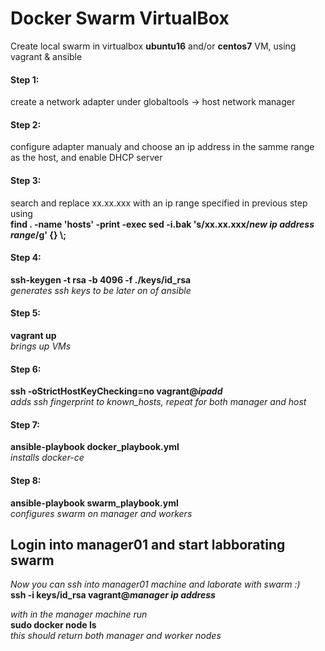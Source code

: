 # Docker Swarm VirtualBox

Create local swarm in virtualbox <b>ubuntu16</b> and/or <b>centos7</b> VM, using vagrant & ansible


#### Step 1:   
create a network adapter under globaltools -> host network manager    
#### Step 2:   
configure adapter manualy and choose an ip address in the samme range as the host, and enable DHCP server  
#### Step 3:   
search and replace xx.xx.xxx with an ip range specified in previous step using  
<b> find . -name 'hosts' -print -exec sed -i.bak 's/xx.xx.xxx/*new ip address range*/g' {} \\; </b>  
#### Step 4:    
<b> ssh-keygen -t rsa -b 4096 -f ./keys/id_rsa  </b>       
*generates ssh keys to be later on of ansible*     
#### Step 5:     
<b> vagrant up </b>  
*brings up VMs*    
#### Step 6:    
<b> ssh -oStrictHostKeyChecking=no vagrant@*ipadd* </b>  
*adds ssh fingerprint to known_hosts, repeat for both manager and host*  
#### Step 7:    
<b> ansible-playbook docker_playbook.yml </b>  
*installs docker-ce*  
#### Step 8:    
<b> ansible-playbook swarm_playbook.yml </b>    
*configures swarm on manager and workers*  

## Login into manager01 and start labborating swarm
*Now you can ssh into manager01 machine and laborate with swarm :)*   
<b> ssh -i keys/id_rsa vagrant@*manager ip address* </b>   

*with in the manager machine run*   
<b> sudo docker node ls </b>  
*this should return both manager and worker nodes*  
